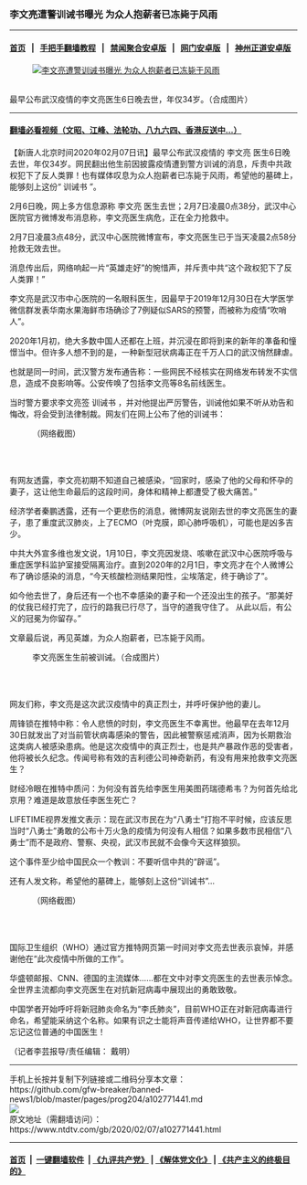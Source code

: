 ### 李文亮遭警训诫书曝光 为众人抱薪者已冻毙于风雨
------------------------

#### [首页](https://github.com/gfw-breaker/banned-news1/blob/master/README.md) &nbsp;&nbsp;|&nbsp;&nbsp; [手把手翻墙教程](https://github.com/gfw-breaker/guides/wiki) &nbsp;&nbsp;|&nbsp;&nbsp; [禁闻聚合安卓版](https://github.com/gfw-breaker/bn-android) &nbsp;&nbsp;|&nbsp;&nbsp; [网门安卓版](https://github.com/oGate2/oGate) &nbsp;&nbsp;|&nbsp;&nbsp; [神州正道安卓版](https://github.com/SzzdOgate/update) 



<div><div class="featured_image">
 <a href="https://i.ntdtv.com/assets/uploads/2020/02/567faa1545e2538745ccde7433a13424.jpg" target="_blank">
  <figure>
   <img alt="李文亮遭警训诫书曝光 为众人抱薪者已冻毙于风雨" src="https://i.ntdtv.com/assets/uploads/2020/02/567faa1545e2538745ccde7433a13424-800x450.jpg"/>
  </figure><br/>
 </a>
 <span class="caption">
  最早公布武汉疫情的李文亮医生6日晚去世，年仅34岁。（合成图片）
 </span>
</div>
</div><hr/>

#### [翻墙必看视频（文昭、江峰、法轮功、八九六四、香港反送中...）](https://github.com/gfw-breaker/banned-news1/blob/master/pages/link3.md)

<div><div class="post_content" itemprop="articleBody">
 <p>
  【新唐人北京时间2020年02月07日讯】最早公布武汉疫情的
  <ok href="https://www.ntdtv.com/gb/李文亮.htm">
   李文亮
  </ok>
  医生6日晚去世，年仅34岁。网民翻出他生前因披露疫情遭到警方训诫的消息，斥责中共政权犯下了反人类罪！也有媒体叹息为众人抱薪者已冻毙于风雨，希望他的墓碑上，能够刻上这份“
  <ok href="https://www.ntdtv.com/gb/训诫书.htm">
   训诫书
  </ok>
  ”。
 </p>
 <p>
  2月6日晚，网上多方信息源称
  <ok href="https://www.ntdtv.com/gb/李文亮.htm">
   李文亮
  </ok>
  医生去世；2月7日凌晨0点38分，武汉中心医院官方微博发布消息称，李文亮医生病危，正在全力抢救中。
 </p>
 <p>
  2月7日凌晨3点48分，武汉中心医院微博宣布，李文亮医生已于当天凌晨2点58分抢救无效去世。
 </p>
 <p>
  消息传出后，网络响起一片“英雄走好”的惋惜声，并斥责中共“这个政权犯下了反人类罪！”
 </p>
 <p>
  李文亮是武汉市中心医院的一名眼科医生，因最早于2019年12月30日在大学医学微信群发表华南水果海鲜市场确诊了7例疑似SARS的预警，而被称为疫情“吹哨人”。
 </p>
 <p>
  2020年1月初，绝大多数中国人还都在上班，并沉浸在即将到来的新年的凖备和憧憬当中。但许多人想不到的是，一种新型冠状病毒正在千万人口的武汉悄然肆虐。
 </p>
 <p>
  也就是同一时间，武汉警方发布通告称：一些网民不经核实在网络发布转发不实信息，造成不良影响等。公安传唤了包括李文亮等8名前线医生。
 </p>
 <p>
  当时警方要求李文亮签
  <ok href="https://www.ntdtv.com/gb/训诫书.htm">
   训诫书
  </ok>
  ，并对他提出严厉警告，训诫他如果不听从劝告和悔改，将会受到法律制裁。网友们在网上公布了他的训诫书：
 </p>
 <figure class="wp-caption alignnone" id="attachment_102771386" style="width: 600px">
  <ok href="https://i.ntdtv.com/assets/uploads/2020/02/EQGa29PX0AE3MPE.jpg">
   <img alt="" class="size-medium wp-image-102771386" src="https://i.ntdtv.com/assets/uploads/2020/02/EQGa29PX0AE3MPE-600x800.jpg"/>
  </ok>
  <br/><figcaption class="wp-caption-text">
   （网络截图）
  </figcaption><br/>
 </figure><br/>
 <p>
  有网友透露，李文亮初期不知道自己被感染，“回家时，感染了他的父母和怀孕的妻子，这让他生命最后的这段时间，身体和精神上都遭受了极大痛苦。”
 </p>
 <p>
  经济学者秦鹏透露，还有一个更悲伤的消息，微博网友说刚去世的李文亮医生的妻子，患了重度武汉肺炎，上了ECMO（叶克膜，即心肺呼吸机），可能也是凶多吉少。
 </p>
 <p>
  中共大外宣多维也发文说，1月10日，李文亮因发烧、咳嗽在武汉中心医院呼吸与重症医学科监护室接受隔离治疗。直到2020年的2月1日，李文亮才在个人微博公布了确诊感染的消息，“今天核酸检测结果阳性，尘埃落定，终于确诊了”。
 </p>
 <p>
  如今他去世了，身后还有一个也不幸感染的妻子和一个还没出生的孩子。“那美好的仗我已经打完了，应行的路我已行尽了，当守的道我守住了。 从此以后，有公义的冠冕为你留存。”
 </p>
 <p>
  文章最后说，再见英雄，为众人抱薪者，已冻毙于风雨。
 </p>
 <figure class="wp-caption alignnone" id="attachment_102771388" style="width: 600px">
  <ok href="https://i.ntdtv.com/assets/uploads/2020/02/EQHga-WAAER_hK.jpg">
   <img alt="" class="size-medium wp-image-102771388" src="https://i.ntdtv.com/assets/uploads/2020/02/EQHga-WAAER_hK-600x338.jpg"/>
  </ok>
  <br/><figcaption class="wp-caption-text">
   李文亮医生生前被训诫。（合成图片）
  </figcaption><br/>
 </figure><br/>
 <p>
  网友们称，李文亮是这次武汉疫情中的真正烈士，并呼吁保护他的妻儿。
 </p>
 <p>
  周锋锁在推特中称：令人悲愤的时刻，李文亮医生不幸离世。他最早在去年12月30日就发出了对当前管状病毒感染的警告，因此被警察惩戒消声，因为长期救治这类病人被感染患病。他是这次疫情中的真正烈士，也是共产暴政作恶的受害者，他将被长久纪念。传闻号称有效的吉利德公司神奇新药，有没有用来抢救李文亮医生？
 </p>
 <p>
  财经冷眼在推特中质问：为何没有首先给李医生用美图药瑞德希韦？为何首先给北京用？难道是故意放任李医生死亡？
 </p>
 <p>
  LIFETIME视界发推文表示：现在武汉市民在为“八勇士”打抱不平时候，应该反思当时“八勇士”勇敢的公布十万火急的疫情为何没有人相信？如果多数市民相信“八勇士”而不是政府、警察、央视，武汉市民就不会像今天这样狼狈。
 </p>
 <p>
  这个事件至少给中国民众一个教训：不要听信中共的“辟谣”。
 </p>
 <p>
  还有人发文称，希望他的墓碑上，能够刻上这份“训诫书”…
 </p>
 <figure class="wp-caption alignnone" id="attachment_102771446" style="width: 600px">
  <ok href="https://i.ntdtv.com/assets/uploads/2020/02/8b11d38dfb0a46316dc0fa16f678f2aa.jpg">
   <img alt="" class="size-medium wp-image-102771446" src="https://i.ntdtv.com/assets/uploads/2020/02/8b11d38dfb0a46316dc0fa16f678f2aa-600x485.jpg"/>
  </ok>
  <br/><figcaption class="wp-caption-text">
   （网络截图）
  </figcaption><br/>
 </figure><br/>
 <p>
  国际卫生组织（WHO）通过官方推特网页第一时间对李文亮去世表示哀悼，并感谢他在“此次疫情中所做的工作”。
 </p>
 <p>
  华盛顿邮报、CNN、德国的主流媒体……都在文中对李文亮医生的去世表示悼念。全世界主流都向李文亮医生在对抗新冠病毒中展现出的勇敢致敬。
 </p>
 <p>
  中国学者开始呼吁将新冠肺炎命名为“李氏肺炎”，目前WHO正在对新冠病毒进行命名，希望能采纳这个名称。如果有识之士能将声音传递给WHO，让世界都不要忘记这位普通的中国医生！
 </p>
 <p>
  （记者李芸报导/责任编辑： 戴明）
 </p>
 <div class="single_ad">
 </div>
</div>
</div>
<hr/>
手机上长按并复制下列链接或二维码分享本文章：<br/>
https://github.com/gfw-breaker/banned-news1/blob/master/pages/prog204/a102771441.md <br/>
<a href='https://github.com/gfw-breaker/banned-news1/blob/master/pages/prog204/a102771441.md'><img src='https://github.com/gfw-breaker/banned-news1/blob/master/pages/prog204/a102771441.md.png'/></a> <br/>
原文地址（需翻墙访问）：https://www.ntdtv.com/gb/2020/02/07/a102771441.html


------------------------
#### [首页](https://github.com/gfw-breaker/banned-news1/blob/master/README.md) &nbsp;|&nbsp; [一键翻墙软件](https://github.com/gfw-breaker/nogfw/blob/master/README.md) &nbsp;| [《九评共产党》](https://github.com/gfw-breaker/9ping.md/blob/master/README.md#九评之一评共产党是什么) | [《解体党文化》](https://github.com/gfw-breaker/jtdwh.md/blob/master/README.md) | [《共产主义的终极目的》](https://github.com/gfw-breaker/gczydzjmd.md/blob/master/README.md)


<img src='http://gfw-breaker.win/banned-news/pages/prog204/a102771441.md' width='0px' height='0px'/>
